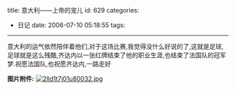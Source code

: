 title: 意大利——上帝的宠儿
id: 629
categories:
  - 日记
date: 2006-07-10 05:18:55
tags:
---

意大利的运气依然陪伴着他们,对于这场比赛,我觉得没什么好说的了,这就是足球,足球就是这么残酷,齐达内以一张红牌结束了他的职业生涯,也结束了法国队的冠军梦.祝愿法国队,也祝愿齐达内,一路走好

**图片附件:**
[![2lld1t7j01u80032.jpg](//blog.foolbird.net/wp-content/uploads/2007/01/132_2lld1t7j01u80032.jpg)](http://www.foolbird.net/629.html/2lld1t7j01u80032.jpg "2lld1t7j01u80032.jpg")
